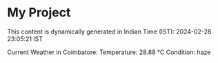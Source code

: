 # My Project

This content is dynamically generated in Indian Time (IST): 2024-02-28 23:05:21 IST


Current Weather in Coimbatore:
Temperature: 28.88 °C
Condition: haze
